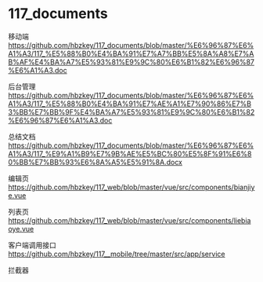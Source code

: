 # 117_documents
移动端
https://github.com/hbzkey/117_documents/blob/master/%E6%96%87%E6%A1%A3/117_%E5%88%B0%E4%BA%91%E7%A7%BB%E5%8A%A8%E7%AB%AF%E4%BA%A7%E5%93%81%E9%9C%80%E6%B1%82%E6%96%87%E6%A1%A3.doc

后台管理
https://github.com/hbzkey/117_documents/blob/master/%E6%96%87%E6%A1%A3/117_%E5%88%B0%E4%BA%91%E7%AE%A1%E7%90%86%E7%B3%BB%E7%BB%9F%E4%BA%A7%E5%93%81%E9%9C%80%E6%B1%82%E6%96%87%E6%A1%A3.doc

总结文档
https://github.com/hbzkey/117_documents/blob/master/%E6%96%87%E6%A1%A3/117_%E9%A1%B9%E7%9B%AE%E5%BC%80%E5%8F%91%E6%80%BB%E7%BB%93%E6%8A%A5%E5%91%8A.docx

编辑页
https://github.com/hbzkey/117_web/blob/master/vue/src/components/bianjiye.vue

列表页
https://github.com/hbzkey/117_web/blob/master/vue/src/components/liebiaoye.vue

客户端调用接口
https://github.com/hbzkey/117__mobile/tree/master/src/app/service

拦截器
